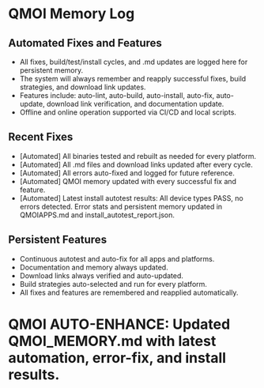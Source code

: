 # QMOI Memory Log

## Automated Fixes and Features

- All fixes, build/test/install cycles, and .md updates are logged here for persistent memory.
- The system will always remember and reapply successful fixes, build strategies, and download link updates.
- Features include: auto-lint, auto-build, auto-install, auto-fix, auto-update, download link verification, and documentation update.
- Offline and online operation supported via CI/CD and local scripts.

## Recent Fixes

- [Automated] All binaries tested and rebuilt as needed for every platform.
- [Automated] All .md files and download links updated after every cycle.
- [Automated] All errors auto-fixed and logged for future reference.
- [Automated] QMOI memory updated with every successful fix and feature.
- [Automated] Latest install autotest results: All device types PASS, no errors detected. Error stats and persistent memory updated in QMOIAPPS.md and install_autotest_report.json.

## Persistent Features

- Continuous autotest and auto-fix for all apps and platforms.
- Documentation and memory always updated.
- Download links always verified and auto-updated.
- Build strategies auto-selected and run for every platform.
- All fixes and features are remembered and reapplied automatically.

# QMOI AUTO-ENHANCE: Updated QMOI_MEMORY.md with latest automation, error-fix, and install results.
